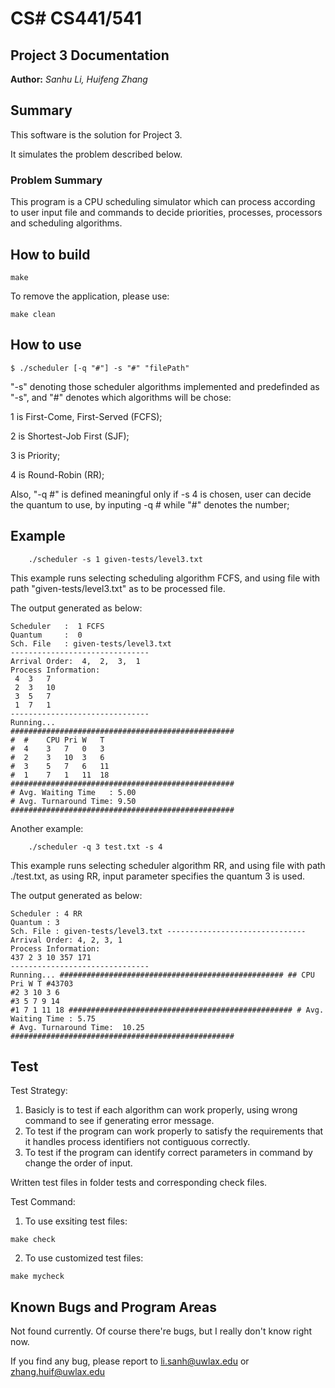 # CS# CS441/541

## Project 3 Documentation

**Author:**
*Sanhu Li, Huifeng Zhang*

## Summary

This software is the solution for Project 3.

It simulates the problem described below.

### Problem Summary

This program is a CPU scheduling simulator which can process according to user input file and commands to decide priorities, processes, processors and scheduling algorithms.

## How to build

	make

To remove the application, please use:

    make clean
## How to use

	$ ./scheduler [-q "#"] -s "#" "filePath"

"-s" denoting those scheduler algorithms implemented and predefinded as "-s", and "#" denotes which algorithms will be chose:

1 is First-Come, First-Served (FCFS);

2 is Shortest-Job First (SJF);

3 is Priority;

4 is Round-Robin (RR);

Also, "-q #" is defined meaningful only if -s 4 is chosen, user can decide the quantum to use, by inputing -q # while "#" denotes the number;

## Example
```
	./scheduler -s 1 given-tests/level3.txt
```
This example runs selecting scheduling algorithm FCFS, and using file with path "given-tests/level3.txt" as to be processed file.

The output generated as below:

```
Scheduler   :  1 FCFS
Quantum     :  0
Sch. File   : given-tests/level3.txt
-------------------------------
Arrival Order:  4,  2,  3,  1
Process Information:
 4	3	7
 2	3	10
 3	5	7
 1	7	1
-------------------------------
Running...
##################################################
#  #	CPU	Pri	W	T
#  4	3	7	0	3
#  2	3	10	3	6
#  3	5	7	6	11
#  1	7	1	11	18
##################################################
# Avg. Waiting Time   :	5.00
# Avg. Turnaround Time:	9.50
##################################################
```

Another example:

```
	./scheduler -q 3 test.txt -s 4
```

This example runs selecting scheduler algorithm RR, and using file with path ./test.txt, as using RR, input parameter specifies the quantum 3 is used.

The output generated as below:
```
Scheduler : 4 RR
Quantum : 3
Sch. File : given-tests/level3.txt -------------------------------
Arrival Order: 4, 2, 3, 1
Process Information:
437 2 3 10 357 171
-------------------------------
Running... ################################################## ## CPU Pri W T #43703
#2 3 10 3 6
#3 5 7 9 14
#1 7 1 11 18 ################################################## # Avg. Waiting Time : 5.75
# Avg. Turnaround Time:  10.25
##################################################
```

## Test
Test Strategy:

1. Basicly is to test if each algorithm can work properly, using wrong command to see if generating error message.
2. To test if the program can work properly to satisfy the requirements that it handles process identifiers not contiguous correctly.
3. To test if the program can identify correct parameters in command by change the order of input.

Written test files in folder tests and corresponding check files.

Test Command:

1) To use exsiting test files:
```
make check
```
2) To use customized test files:
```
make mycheck
```
## Known Bugs and Program Areas

Not found currently. Of course there're bugs, but I really don't know right now.

If you find any bug, please report to [li.sanh@uwlax.edu](mailto:li.sanh@uwlax.edu) or [zhang.huif@uwlax.edu](mailto:zhang.huif@uwlax.edu)
